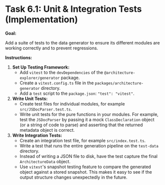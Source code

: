 # Task 6.1: Unit & Integration Tests (Implementation)

**Goal:**

Add a suite of tests to the data generator to ensure its different modules are working correctly and to prevent regressions.

**Instructions:**

1.  **Set Up Testing Framework:**
    *   Add `vitest` to the `devDependencies` of the `@architecture-explorer/generator` package.
    *   Create a `vitest.config.ts` file in the `packages/architecture-generator` directory.
    *   Add a `test` script to the `package.json`: `"test": "vitest"`.
2.  **Write Unit Tests:**
    *   Create test files for individual modules, for example `src/JSDocParser.test.ts`.
    *   Write unit tests for the pure functions in your modules. For example, test the `JSDocParser` by passing it a mock `ClassDeclaration` object (or a string of code to parse) and asserting that the returned metadata object is correct.
3.  **Write Integration Tests:**
    *   Create an integration test file, for example `src/index.test.ts`.
    *   Write a test that runs the entire generation pipeline on the `test-data` directory.
    *   Instead of writing a JSON file to disk, have the test capture the final `ArchitectureData` object.
    *   Use `vitest`'s snapshot testing feature to compare the generated object against a stored snapshot. This makes it easy to see if the output structure changes unexpectedly in the future.
